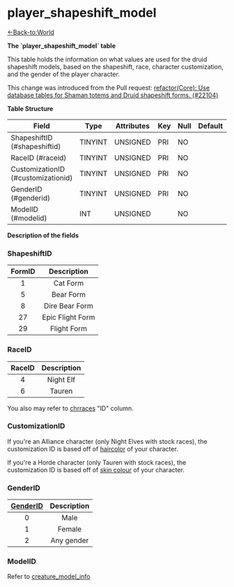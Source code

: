# player_shapeshift_model

[<-Back-to:World](database-world)

**The \`player_shapeshift_model\` table**

This table holds the information on what values are used for the druid shapeshift models, based on the shapeshift, race, character customization, and the gender of the player character.

This change was introduced from the Pull request: [refactor(Core): Use database tables for Shaman totems and Druid shapeshift forms. (#22104)](https://github.com/azerothcore/azerothcore-wotlk/pull/22104)

**Table Structure**

| Field                              | Type    | Attributes | Key | Null | Default | Extra | Comment |
| ---------------------------------- | ------- | ---------- | --- | ---- | ------- | ----- | ------- |
| ShapeshiftID (#shapeshiftid)       | TINYINT | UNSIGNED   | PRI | NO   |         |       |         |
| RaceID (#raceid)                   | TINYINT | UNSIGNED   | PRI | NO   |         |       |         |
| CustomizationID (#customizationid) | TINYINT | UNSIGNED   | PRI | NO   |         |       |         |
| GenderID (#genderid)               | TINYINT | UNSIGNED   | PRI | NO   |         |       |         |
| ModelID (#modelid)                 | INT     | UNSIGNED   |     | NO   |         |       |         |

**Description of the fields**

### ShapeshiftID

| FormID |   Description    |
| :----: | :--------------: |
|   1    |     Cat Form     |
|   5    |    Bear Form     |
|   8    |  Dire Bear Form  |
|   27   | Epic Flight Form |
|   29   |   Flight Form    |

### RaceID

| RaceID | Description |
| :----: | :---------: |
|   4    |  Night Elf  |
|   6    |   Tauren    |

You also may refer to [chrraces](chrraces) "ID" column.

### CustomizationID

If you're an Alliance character (only Night Elves with stock races), the customization ID is based off of [haircolor](characters#haircolor) of your character.

If you're a Horde character (only Tauren with stock races), the customization ID is based off of [skin colour](characters#skin) of your character.

### GenderID

| [GenderID](characters#gender) | Description |
| :---------------------------: | :---------: |
|               0               |    Male     |
|               1               |   Female    |
|               2               |  Any gender |

### ModelID

Refer to [creature_model_info](#creature_model_info#displayid)


